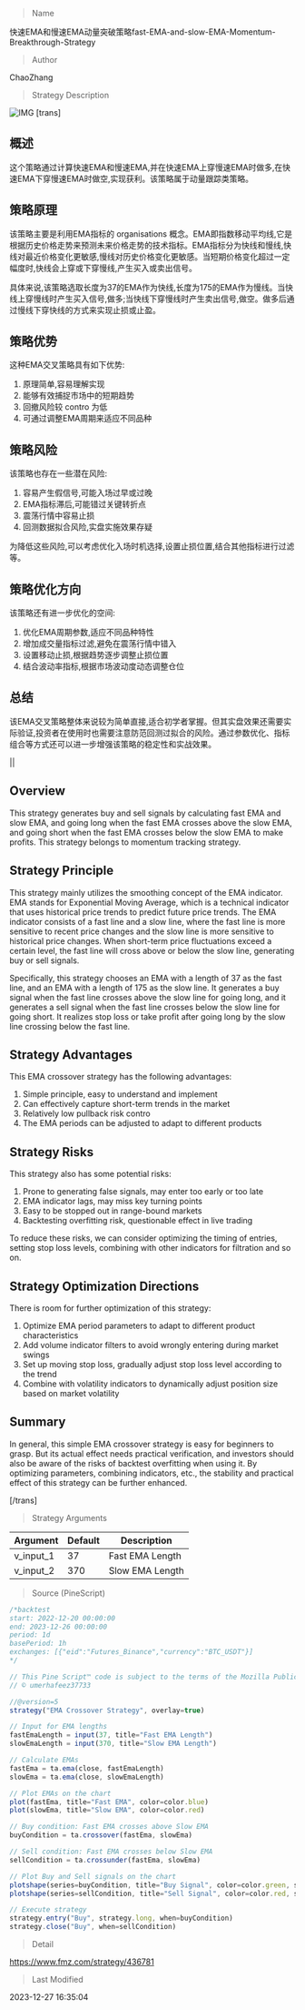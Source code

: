 
> Name

快速EMA和慢速EMA动量突破策略fast-EMA-and-slow-EMA-Momentum-Breakthrough-Strategy

> Author

ChaoZhang

> Strategy Description

![IMG](https://www.fmz.com/upload/asset/12c37e35111d4697acd.png)
[trans]

## 概述

这个策略通过计算快速EMA和慢速EMA,并在快速EMA上穿慢速EMA时做多,在快速EMA下穿慢速EMA时做空,实现获利。该策略属于动量跟踪类策略。

## 策略原理

该策略主要是利用EMA指标的 organisations 概念。EMA即指数移动平均线,它是根据历史价格走势来预测未来价格走势的技术指标。EMA指标分为快线和慢线,快线对最近价格变化更敏感,慢线对历史价格变化更敏感。当短期价格变化超过一定幅度时,快线会上穿或下穿慢线,产生买入或卖出信号。

具体来说,该策略选取长度为37的EMA作为快线,长度为175的EMA作为慢线。当快线上穿慢线时产生买入信号,做多;当快线下穿慢线时产生卖出信号,做空。做多后通过慢线下穿快线的方式来实现止损或止盈。

## 策略优势

这种EMA交叉策略具有如下优势:

1. 原理简单,容易理解实现
2. 能够有效捕捉市场中的短期趋势
3. 回撤风险较 contro 为低
4. 可通过调整EMA周期来适应不同品种

## 策略风险

该策略也存在一些潜在风险:

1. 容易产生假信号,可能入场过早或过晚
2. EMA指标滞后,可能错过关键转折点
3. 震荡行情中容易止损
4. 回测数据拟合风险,实盘实施效果存疑

为降低这些风险,可以考虑优化入场时机选择,设置止损位置,结合其他指标进行过滤等。

## 策略优化方向 

该策略还有进一步优化的空间:

1. 优化EMA周期参数,适应不同品种特性
2. 增加成交量指标过滤,避免在震荡行情中错入
3. 设置移动止损,根据趋势逐步调整止损位置
4. 结合波动率指标,根据市场波动度动态调整仓位

## 总结

该EMA交叉策略整体来说较为简单直接,适合初学者掌握。但其实盘效果还需要实际验证,投资者在使用时也需要注意防范回测过拟合的风险。通过参数优化、指标组合等方式还可以进一步增强该策略的稳定性和实战效果。

|| 

## Overview  

This strategy generates buy and sell signals by calculating fast EMA and slow EMA, and going long when the fast EMA crosses above the slow EMA, and going short when the fast EMA crosses below the slow EMA to make profits. This strategy belongs to momentum tracking strategy.  

## Strategy Principle

This strategy mainly utilizes the smoothing concept of the EMA indicator. EMA stands for Exponential Moving Average, which is a technical indicator that uses historical price trends to predict future price trends. The EMA indicator consists of a fast line and a slow line, where the fast line is more sensitive to recent price changes and the slow line is more sensitive to historical price changes. When short-term price fluctuations exceed a certain level, the fast line will cross above or below the slow line, generating buy or sell signals.   

Specifically, this strategy chooses an EMA with a length of 37 as the fast line, and an EMA with a length of 175 as the slow line. It generates a buy signal when the fast line crosses above the slow line for going long, and it generates a sell signal when the fast line crosses below the slow line for going short. It realizes stop loss or take profit after going long by the slow line crossing below the fast line.

## Strategy Advantages  

This EMA crossover strategy has the following advantages:

1. Simple principle, easy to understand and implement  
2. Can effectively capture short-term trends in the market
3. Relatively low pullback risk contro
4. The EMA periods can be adjusted to adapt to different products  

## Strategy Risks

This strategy also has some potential risks:  

1. Prone to generating false signals, may enter too early or too late  
2. EMA indicator lags, may miss key turning points
3. Easy to be stopped out in range-bound markets  
4. Backtesting overfitting risk, questionable effect in live trading   

To reduce these risks, we can consider optimizing the timing of entries, setting stop loss levels, combining with other indicators for filtration and so on.

## Strategy Optimization Directions   

There is room for further optimization of this strategy:

1. Optimize EMA period parameters to adapt to different product characteristics  
2. Add volume indicator filters to avoid wrongly entering during market swings
3. Set up moving stop loss, gradually adjust stop loss level according to the trend  
4. Combine with volatility indicators to dynamically adjust position size based on market volatility  

## Summary   

In general, this simple EMA crossover strategy is easy for beginners to grasp. But its actual effect needs practical verification, and investors should also be aware of the risks of backtest overfitting when using it. By optimizing parameters, combining indicators, etc., the stability and practical effect of this strategy can be further enhanced.

[/trans]

> Strategy Arguments



|Argument|Default|Description|
|----|----|----|
|v_input_1|37|Fast EMA Length|
|v_input_2|370|Slow EMA Length|


> Source (PineScript)

``` javascript
/*backtest
start: 2022-12-20 00:00:00
end: 2023-12-26 00:00:00
period: 1d
basePeriod: 1h
exchanges: [{"eid":"Futures_Binance","currency":"BTC_USDT"}]
*/

// This Pine Script™ code is subject to the terms of the Mozilla Public License 2.0 at https://mozilla.org/MPL/2.0/
// © umerhafeez37733

//@version=5
strategy("EMA Crossover Strategy", overlay=true)

// Input for EMA lengths
fastEmaLength = input(37, title="Fast EMA Length")
slowEmaLength = input(370, title="Slow EMA Length")

// Calculate EMAs
fastEma = ta.ema(close, fastEmaLength)
slowEma = ta.ema(close, slowEmaLength)

// Plot EMAs on the chart
plot(fastEma, title="Fast EMA", color=color.blue)
plot(slowEma, title="Slow EMA", color=color.red)

// Buy condition: Fast EMA crosses above Slow EMA
buyCondition = ta.crossover(fastEma, slowEma)

// Sell condition: Fast EMA crosses below Slow EMA
sellCondition = ta.crossunder(fastEma, slowEma)

// Plot Buy and Sell signals on the chart
plotshape(series=buyCondition, title="Buy Signal", color=color.green, style=shape.triangleup, location=location.belowbar)
plotshape(series=sellCondition, title="Sell Signal", color=color.red, style=shape.triangledown, location=location.abovebar)

// Execute strategy
strategy.entry("Buy", strategy.long, when=buyCondition)
strategy.close("Buy", when=sellCondition)

```

> Detail

https://www.fmz.com/strategy/436781

> Last Modified

2023-12-27 16:35:04
